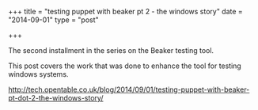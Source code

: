 +++
title = "testing puppet with beaker pt 2 - the windows story"
date = "2014-09-01"
type = "post"

+++

The second installment in the series on the Beaker testing tool.

This post covers the work that was done to enhance the tool for testing windows systems.

http://tech.opentable.co.uk/blog/2014/09/01/testing-puppet-with-beaker-pt-dot-2-the-windows-story/
